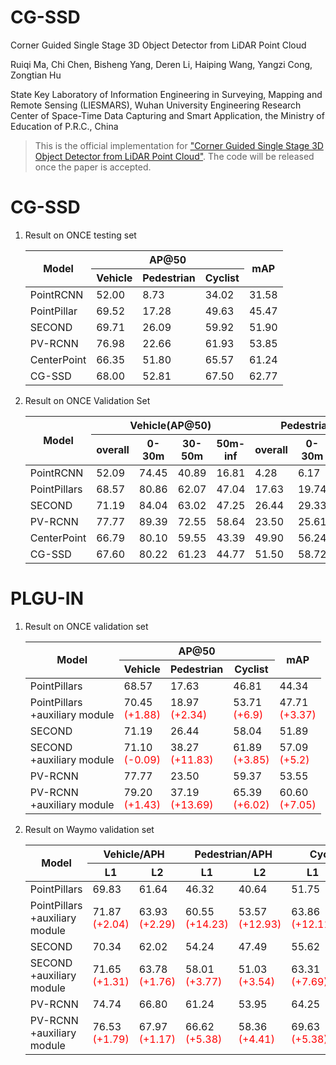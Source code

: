 # CG-SSD
Corner Guided Single Stage 3D Object Detector from LiDAR Point Cloud

Ruiqi Ma, Chi Chen, Bisheng Yang, Deren Li, Haiping Wang, Yangzi Cong, Zongtian Hu

State Key Laboratory of Information Engineering in Surveying, Mapping and Remote Sensing (LIESMARS), Wuhan University
Engineering Research Center of Space-Time Data Capturing and Smart Application, the Ministry of Education of P.R.C., China
>This is the official implementation for ["Corner Guided Single Stage 3D Object Detector from LiDAR Point Cloud"](https://arxiv.org/abs/2202.11868). The code will be released once the paper is accepted.
# CG-SSD
1. Result on ONCE testing set
    <table class="tg">
    <thead>
    <tr>
        <th class="tg-9wq8" rowspan="2">Model</th>
        <th class="tg-9wq8" colspan="3">AP@50</th>
        <th class="tg-9wq8" rowspan="2">mAP</th>
    </tr>
    <tr>
        <th class="tg-9wq8">Vehicle</th>
        <th class="tg-9wq8">Pedestrian</th>
        <th class="tg-9wq8">Cyclist</th>
    </tr>
    </thead>
    <tbody>
    <tr>
        <td class="tg-9wq8">PointRCNN</td>
        <td class="tg-9wq8">   52.00   </td>
        <td class="tg-9wq8">   8.73   </td>
        <td class="tg-9wq8">   34.02   </td>
        <td class="tg-9wq8">   31.58   </td>
    </tr>
    <tr>
        <td class="tg-9wq8">PointPillar</td>
        <td class="tg-9wq8">   69.52   </td>
        <td class="tg-9wq8">   17.28   </td>
        <td class="tg-9wq8">   49.63   </td>
        <td class="tg-9wq8">   45.47   </td>
    </tr>
    <tr>
        <td class="tg-9wq8">SECOND</td>
        <td class="tg-9wq8">   69.71   </td>
        <td class="tg-9wq8">   26.09   </td>
        <td class="tg-9wq8">   59.92   </td>
        <td class="tg-9wq8">   51.90   </td>
    </tr>
    <tr>
        <td class="tg-9wq8">PV-RCNN</td>
        <td class="tg-9wq8"> 76.98 </td>
        <td class="tg-9wq8">   22.66   </td>
        <td class="tg-9wq8">   61.93   </td>
        <td class="tg-9wq8">   53.85   </td>
    </tr>
    <tr>
        <td class="tg-9wq8">CenterPoint</td>
        <td class="tg-9wq8">   66.35   </td>
        <td class="tg-9wq8">   51.80   </td>
        <td class="tg-9wq8">   65.57   </td>
        <td class="tg-9wq8">   61.24   </td>
    </tr>
    <tr>
        <td class="tg-9wq8">CG-SSD</td>
        <td class="tg-9wq8">   68.00   </td>
        <td class="tg-9wq8">   52.81   </td>
        <td class="tg-9wq8">   67.50   </td>
        <td class="tg-9wq8">   62.77   </td>
    </tr>
    </tbody>
    </table>
2. Result on ONCE Validation Set
    <table class="tg">
    <thead>
    <tr>
        <th class="tg-9wq8" rowspan="2">Model</th>
        <th class="tg-9wq8" colspan="4">Vehicle(AP@50)</th>
        <th class="tg-9wq8" colspan="4">Pedestrian(AP@50)</th>
        <th class="tg-9wq8" colspan="4">Cyclist(AP@50)</th>
        <th class="tg-9wq8" rowspan="2">mAP</th>
    </tr>
    <tr>
        <th class="tg-9wq8">overall</th>
        <th class="tg-9wq8">0-30m</th>
        <th class="tg-9wq8">30-50m</th>
        <th class="tg-9wq8">50m-inf</th>
        <th class="tg-9wq8">overall</th>
        <th class="tg-9wq8">0-30m</th>
        <th class="tg-9wq8">30-50m</th>
        <th class="tg-9wq8">50m-inf</th>
        <th class="tg-9wq8">overall</th>
        <th class="tg-9wq8">0-30m</th>
        <th class="tg-9wq8">30-50m</th>
        <th class="tg-9wq8">50m-inf</th>
    </tr>
    </thead>
    <tbody>
    <tr>
        <td class="tg-9wq8">PointRCNN</td>
        <td class="tg-9wq8">   52.09   </td>
        <td class="tg-9wq8">   74.45   </td>
        <td class="tg-9wq8">   40.89   </td>
        <td class="tg-9wq8">   16.81   </td>
        <td class="tg-9wq8">   4.28   </td>
        <td class="tg-9wq8">   6.17   </td>
        <td class="tg-9wq8">   2.40   </td>
        <td class="tg-9wq8">   0.91   </td>
        <td class="tg-9wq8">   29.84   </td>
        <td class="tg-9wq8">   46.03   </td>
        <td class="tg-9wq8">   20.94   </td>
        <td class="tg-9wq8">   5.46   </td>
        <td class="tg-9wq8">   28.74   </td>
    </tr>
    <tr>
        <td class="tg-9wq8">PointPillars</td>
        <td class="tg-9wq8">   68.57   </td>
        <td class="tg-9wq8">   80.86   </td>
        <td class="tg-9wq8">   62.07   </td>
        <td class="tg-9wq8">   47.04   </td>
        <td class="tg-9wq8">   17.63   </td>
        <td class="tg-9wq8">   19.74   </td>
        <td class="tg-9wq8">   15.15   </td>
        <td class="tg-9wq8">   10.23   </td>
        <td class="tg-9wq8">   46.81   </td>
        <td class="tg-9wq8">   58.33   </td>
        <td class="tg-9wq8">   40.32   </td>
        <td class="tg-9wq8">   25.86   </td>
        <td class="tg-9wq8">   44.34   </td>
    </tr>
    <tr>
        <td class="tg-9wq8">SECOND</td>
        <td class="tg-9wq8">   71.19   </td>
        <td class="tg-9wq8">   84.04   </td>
        <td class="tg-9wq8">   63.02   </td>
        <td class="tg-9wq8">   47.25   </td>
        <td class="tg-9wq8">   26.44   </td>
        <td class="tg-9wq8">   29.33   </td>
        <td class="tg-9wq8">   24.05   </td>
        <td class="tg-9wq8">   18.05   </td>
        <td class="tg-9wq8">   58.04   </td>
        <td class="tg-9wq8">   69.96   </td>
        <td class="tg-9wq8">   52.43   </td>
        <td class="tg-9wq8">   34.61   </td>
        <td class="tg-9wq8">   51.89   </td>
    </tr>
    <tr>
        <td class="tg-9wq8">PV-RCNN</td>
        <td class="tg-9wq8">   77.77  </td>
        <td class="tg-9wq8">   89.39   </td>
        <td class="tg-9wq8">   72.55   </td>
        <td class="tg-9wq8">   58.64   </td>
        <td class="tg-9wq8">   23.50   </td>
        <td class="tg-9wq8">   25.61   </td>
        <td class="tg-9wq8">   22.84   </td>
        <td class="tg-9wq8">   17.27   </td>
        <td class="tg-9wq8">   59.37   </td>
        <td class="tg-9wq8">   71.66   </td>
        <td class="tg-9wq8">   52.58   </td>
        <td class="tg-9wq8">   36.17   </td>
        <td class="tg-9wq8">   53.55   </td>
    </tr>
    <tr>
        <td class="tg-9wq8">CenterPoint</td>
        <td class="tg-9wq8">   66.79   </td>
        <td class="tg-9wq8">   80.10   </td>
        <td class="tg-9wq8">   59.55   </td>
        <td class="tg-9wq8">   43.39   </td>
        <td class="tg-9wq8">   49.90   </td>
        <td class="tg-9wq8">   56.24   </td>
        <td class="tg-9wq8">   42.61   </td>
        <td class="tg-9wq8">   26.27   </td>
        <td class="tg-9wq8">   63.45   </td>
        <td class="tg-9wq8">   74.28   </td>
        <td class="tg-9wq8">   57.94   </td>
        <td class="tg-9wq8">   41.48   </td>
        <td class="tg-9wq8">   60.05   </td>
    </tr>
    <tr>
        <td class="tg-9wq8">CG-SSD</td>
        <td class="tg-9wq8">   67.60   </td>
        <td class="tg-9wq8">   80.22   </td>
        <td class="tg-9wq8">   61.23   </td>
        <td class="tg-9wq8">   44.77   </td>
        <td class="tg-9wq8">   51.50   </td>
        <td class="tg-9wq8">   58.72   </td>
        <td class="tg-9wq8">   43.36   </td>
        <td class="tg-9wq8">   27.76   </td>
        <td class="tg-9wq8">   65.79   </td>
        <td class="tg-9wq8">   76.27   </td>
        <td class="tg-9wq8">   60.84   </td>
        <td class="tg-9wq8">   43.35   </td>
        <td class="tg-9wq8">   61.63   </td>
    </tr>
    </tbody>
    </table>


# PLGU-IN

1. Result on ONCE validation set
    <table class="tg">
    <thead>
    <tr>
        <th class="tg-9wq8" rowspan="2">Model</th>
        <th class="tg-9wq8" colspan="3">AP@50</th>
        <th class="tg-9wq8" rowspan="2">mAP</th>
    </tr>
    <tr>
        <th class="tg-9wq8">   Vehicle   </th>
        <th class="tg-9wq8">   Pedestrian   </th>
        <th class="tg-9wq8">   Cyclist   </th>
    </tr>
    </thead>
    <tbody>
    <tr>
        <td class="tg-9wq8">PointPillars</td>
        <td class="tg-9wq8">   68.57   </td>
        <td class="tg-9wq8">   17.63   </td>
        <td class="tg-9wq8">   46.81   </td>
        <td class="tg-9wq8">   44.34   </td>
    </tr>
    <tr>
        <td class="tg-9wq8">PointPillars<br>+auxiliary module</td>
        <td class="tg-9wq8">70.45<br><span style="color:#F00">(+1.88)</td>
        <td class="tg-9wq8">18.97<br><span style="color:#F00">(+2.34)</td>
        <td class="tg-9wq8">53.71<br><span style="color:#F00">(+6.9)</td>
        <td class="tg-9wq8">47.71<br><span style="color:#F00">(+3.37)</td>
    </tr>
    <tr>
        <td class="tg-9wq8">SECOND</td>
        <td class="tg-9wq8">71.19</td>
        <td class="tg-9wq8">26.44</td>
        <td class="tg-9wq8">58.04</td>
        <td class="tg-9wq8">51.89</td>
    </tr>
    <tr>
        <td class="tg-9wq8">SECOND<br>+auxiliary module</td>
        <td class="tg-9wq8">71.10<br><span style="color:#F00">(-0.09)</td>
        <td class="tg-9wq8">38.27<br><span style="color:#F00">(+11.83)</td>
        <td class="tg-9wq8">61.89<br><span style="color:#F00">(+3.85)</td>
        <td class="tg-9wq8">57.09<br><span style="color:#F00">(+5.2)</td>
    </tr>
    <tr>
        <td class="tg-9wq8">PV-RCNN</td>
        <td class="tg-9wq8">77.77</td>
        <td class="tg-9wq8">23.50</td>
        <td class="tg-9wq8">59.37</td>
        <td class="tg-9wq8">53.55</td>
    </tr>
    <tr>
        <td class="tg-9wq8">PV-RCNN<br>+auxiliary module</td>
        <td class="tg-9wq8">79.20<br><span style="color:#F00">(+1.43)</td>
        <td class="tg-9wq8">37.19<br><span style="color:#F00">(+13.69)</td>
        <td class="tg-9wq8">65.39<br><span style="color:#F00">(+6.02)</td>
        <td class="tg-9wq8">60.60<br><span style="color:#F00">(+7.05)</td>
    </tr>
    </tbody>
    </table>
2. Result on Waymo validation set
    <table class="tg">
    <thead>
    <tr>
        <th class="tg-nrix" rowspan="2">Model</th>
        <th class="tg-nrix" colspan="2">Vehicle/APH</th>
        <th class="tg-nrix" colspan="2">Pedestrian/APH</th>
        <th class="tg-nrix" colspan="2">Cyclist/APH</th>
    </tr>
    <tr>
        <th class="tg-nrix">L1</th>
        <th class="tg-nrix">L2</th>
        <th class="tg-nrix">L1</th>
        <th class="tg-nrix">L2</th>
        <th class="tg-nrix">L1</th>
        <th class="tg-nrix">L2</th>
    </tr>
    </thead>
    <tbody>
    <tr>
        <td class="tg-nrix">PointPillars</td>
        <td class="tg-nrix">69.83</td>
        <td class="tg-nrix">61.64</td>
        <td class="tg-nrix">46.32</td>
        <td class="tg-nrix">40.64</td>
        <td class="tg-nrix">51.75</td>
        <td class="tg-nrix">49.80</td>
    </tr>
    <tr>
        <td class="tg-nrix">PointPillars<br>+auxiliary module</td>
        <td class="tg-nrix">71.87<br><span style="color:#F00">(+2.04)</td>
        <td class="tg-nrix">63.93<br><span style="color:#F00">(+2.29)</td>
        <td class="tg-nrix">60.55<br><span style="color:#F00">(+14.23)</td>
        <td class="tg-nrix">53.57<br><span style="color:#F00">(+12.93)</td>
        <td class="tg-nrix">63.86<br><span style="color:#F00">(+12.11)</td>
        <td class="tg-nrix">61.51<br><span style="color:#F00">(+11.71)</td>
    </tr>
    <tr>
        <td class="tg-nrix">SECOND</td>
        <td class="tg-nrix">70.34</td>
        <td class="tg-nrix">62.02</td>
        <td class="tg-nrix">54.24</td>
        <td class="tg-nrix">47.49</td>
        <td class="tg-nrix">55.62</td>
        <td class="tg-nrix">53.53</td>
    </tr>
    <tr>
        <td class="tg-nrix">SECOND<br>+auxiliary module</td>
        <td class="tg-nrix">71.65<br><span style="color:#F00">(+1.31)</td>
        <td class="tg-nrix">63.78<br><span style="color:#F00">(+1.76)</td>
        <td class="tg-nrix">58.01<br><span style="color:#F00">(+3.77)</td>
        <td class="tg-nrix">51.03<br><span style="color:#F00">(+3.54)</td>
        <td class="tg-nrix">63.31<br><span style="color:#F00">(+7.69)</td>
        <td class="tg-nrix">61.01<br><span style="color:#F00">(+7.48)</td>
    </tr>
    <tr>
        <td class="tg-nrix">PV-RCNN</td>
        <td class="tg-nrix">74.74</td>
        <td class="tg-nrix">66.80</td>
        <td class="tg-nrix">61.24</td>
        <td class="tg-nrix">53.95</td>
        <td class="tg-nrix">64.25</td>
        <td class="tg-nrix">61.82</td>
    </tr>
    <tr>
        <td class="tg-nrix">PV-RCNN<br>+auxiliary module</td>
        <td class="tg-nrix">76.53<br><span style="color:#F00">(+1.79)</td>
        <td class="tg-nrix">67.97<br><span style="color:#F00">(+1.17)</td>
        <td class="tg-nrix">66.62<br><span style="color:#F00">(+5.38)</td>
        <td class="tg-nrix">58.36<br><span style="color:#F00">(+4.41)</td>
        <td class="tg-nrix">69.63<br><span style="color:#F00">(+5.38)</td>
        <td class="tg-nrix">67.12<br><span style="color:#F00">(+5.3)</td>
    </tr>
    </tbody>
    </table>